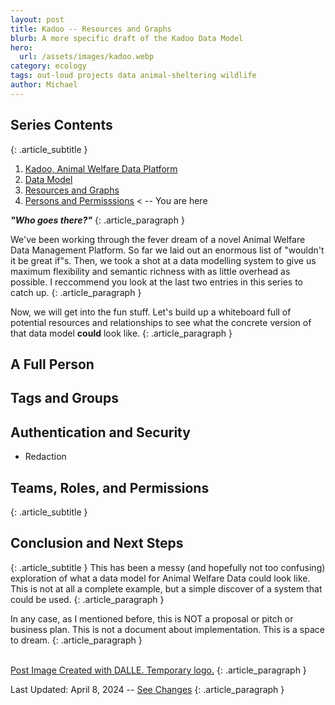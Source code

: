 ```yaml
---
layout: post
title: Kadoo -- Resources and Graphs 
blurb: A more specific draft of the Kadoo Data Model
hero:
  url: /assets/images/kadoo.webp
category: ecology
tags: out-loud projects data animal-sheltering wildlife
author: Michael
---
```


## Series Contents
{: .article_subtitle }

1. [Kadoo, Animal Welfare Data Platform](https://electricjones.me/ecology/2024/02/25/kadoo/)
2. [Data Model](https://electricjones.me/ecology/2024/04/03/kadoo-data/)
2. [Resources and Graphs](#)
2. [Persons and Permisssions](#) < -- You are here

<b><i>"Who goes there?"</i></b>
{: .article_paragraph }

We've been working through the fever dream of a novel Animal Welfare Data Management Platform. So far we laid out an enormous list of "wouldn't it be great if"s. Then, we took a shot at a data modelling system to give us maximum flexibility and semantic richness with as little overhead as possible. I reccommend you look at the last two entries in this series to catch up.
{: .article_paragraph }

Now, we will get into the fun stuff. Let's build up a whiteboard full of potential resources and relationships to see what the concrete version of that data model **could** look like.
{: .article_paragraph }

## A Full Person
## Tags and Groups
## Authentication and Security
- Redaction
## Teams, Roles, and Permissions
{: .article_subtitle }

## Conclusion and Next Steps
{: .article_subtitle }
This has been a messy (and hopefully not too confusing) exploration of what a data model for Animal Welfare Data could look like. This is not at all a complete example, but a simple discover of a system that could be used. 
{: .article_paragraph }

In any case, as I mentioned before, this is NOT a proposal or pitch or business plan. This is not a document about implementation. This is a space to dream.
{: .article_paragraph }

<br />
<a href="https://openai.com/research/dall-e">Post Image Created with DALLE. Temporary logo.</a>
{: .article_paragraph }

Last Updated: April 8, 2024 -- [See Changes](https://github.com/electricjones/electricjones.github.io/commits/main/_posts/2024-02-25-kadoo.md)
{: .article_paragraph }
<br />
